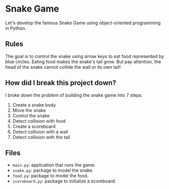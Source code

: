 # Snake Game
Let's develop the famous Snake Game using object-oriented programming in Python.

## Rules
The goal is to control the snake using arrow keys to eat food represented by blue circles. Eating food makes the snake's tail grow. But pay attention, the head of the snake cannot collide the wall or its own tail!

## How did I break this project down?
I broke down the problem of building the snake game into 7 steps.

1. Create a snake body
2. Move the snake
3. Control the snake
4. Detect collision with food
5. Create a scoreboard
6. Detect collision with a wall
7. Detect collision with the tail

## Files
- `main.py`: application that runs the game.
- `snake.py`: package to model the snake.
- `food.py`: package to model the food.
- `scoreboard.py`: package to initialize a scoreboard.